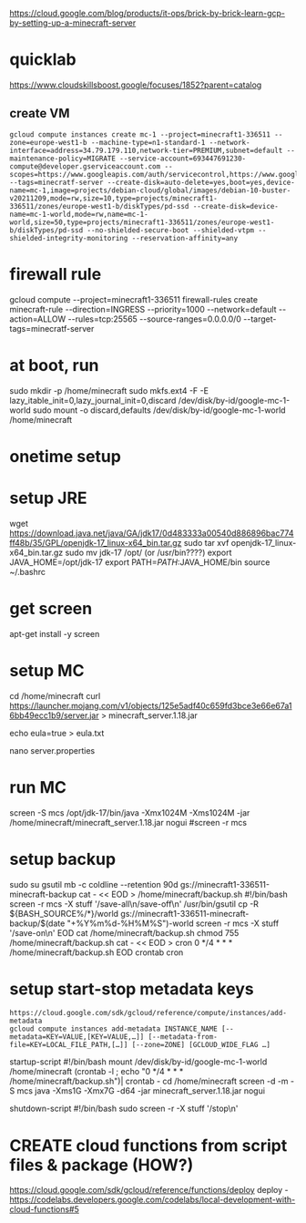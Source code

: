 https://cloud.google.com/blog/products/it-ops/brick-by-brick-learn-gcp-by-setting-up-a-minecraft-server
# quicklab
https://www.cloudskillsboost.google/focuses/1852?parent=catalog
## create VM
```
gcloud compute instances create mc-1 --project=minecraft1-336511 --zone=europe-west1-b --machine-type=n1-standard-1 --network-interface=address=34.79.179.110,network-tier=PREMIUM,subnet=default --maintenance-policy=MIGRATE --service-account=693447691230-compute@developer.gserviceaccount.com --scopes=https://www.googleapis.com/auth/servicecontrol,https://www.googleapis.com/auth/service.management.readonly,https://www.googleapis.com/auth/logging.write,https://www.googleapis.com/auth/monitoring.write,https://www.googleapis.com/auth/trace.append,https://www.googleapis.com/auth/devstorage.read_write --tags=minecratf-server --create-disk=auto-delete=yes,boot=yes,device-name=mc-1,image=projects/debian-cloud/global/images/debian-10-buster-v20211209,mode=rw,size=10,type=projects/minecraft1-336511/zones/europe-west1-b/diskTypes/pd-ssd --create-disk=device-name=mc-1-world,mode=rw,name=mc-1-world,size=50,type=projects/minecraft1-336511/zones/europe-west1-b/diskTypes/pd-ssd --no-shielded-secure-boot --shielded-vtpm --shielded-integrity-monitoring --reservation-affinity=any
```

# firewall rule
gcloud compute --project=minecraft1-336511 firewall-rules create minecraft-rule --direction=INGRESS --priority=1000 --network=default --action=ALLOW --rules=tcp:25565 --source-ranges=0.0.0.0/0 --target-tags=minecratf-server


# at boot, run
sudo mkdir -p /home/minecraft
sudo mkfs.ext4 -F -E lazy_itable_init=0,lazy_journal_init=0,discard /dev/disk/by-id/google-mc-1-world
sudo mount -o discard,defaults /dev/disk/by-id/google-mc-1-world /home/minecraft


# onetime setup
# setup JRE
wget https://download.java.net/java/GA/jdk17/0d483333a00540d886896bac774ff48b/35/GPL/openjdk-17_linux-x64_bin.tar.gz
sudo tar xvf openjdk-17_linux-x64_bin.tar.gz
sudo mv jdk-17 /opt/
(or /usr/bin????)
export JAVA_HOME=/opt/jdk-17
export PATH=$PATH:$JAVA_HOME/bin 
source ~/.bashrc
# get screen
apt-get install -y screen

# setup MC
cd /home/minecraft
curl https://launcher.mojang.com/v1/objects/125e5adf40c659fd3bce3e66e67a16bb49ecc1b9/server.jar > minecraft_server.1.18.jar

echo eula=true > eula.txt

nano server.properties


# run MC
screen -S mcs /opt/jdk-17/bin/java -Xmx1024M -Xms1024M -jar /home/minecraft/minecraft_server.1.18.jar nogui
#screen -r mcs

# setup backup
sudo su
gsutil mb -c coldline --retention 90d gs://minecraft1-336511-minecraft-backup
cat - << EOD > /home/minecraft/backup.sh
#!/bin/bash
screen -r mcs -X stuff '/save-all\n/save-off\n'
/usr/bin/gsutil cp -R \${BASH_SOURCE%/*}/world gs://minecraft1-336511-minecraft-backup/\$(date "+%Y%m%d-%H%M%S")-world
screen -r mcs -X stuff '/save-on\n'
EOD
cat /home/minecraft/backup.sh
chmod 755 /home/minecraft/backup.sh
cat - << EOD > cron
0 */4 * * * /home/minecraft/backup.sh
EOD
crontab cron


# setup start-stop metadata keys
    https://cloud.google.com/sdk/gcloud/reference/compute/instances/add-metadata
    gcloud compute instances add-metadata INSTANCE_NAME [--metadata=KEY=VALUE,[KEY=VALUE,…]] [--metadata-from-file=KEY=LOCAL_FILE_PATH,[…]] [--zone=ZONE] [GCLOUD_WIDE_FLAG …]
startup-script 
#!/bin/bash
mount /dev/disk/by-id/google-mc-1-world /home/minecraft
(crontab -l ; echo "0 */4 * * * /home/minecraft/backup.sh")| crontab -
cd /home/minecraft
screen -d -m -S mcs java -Xms1G -Xmx7G -d64 -jar minecraft_server.1.18.jar nogui

shutdown-script
#!/bin/bash
sudo screen -r -X stuff '/stop\n'


# CREATE cloud functions from script files & package (HOW?)
https://cloud.google.com/sdk/gcloud/reference/functions/deploy
deploy - https://codelabs.developers.google.com/codelabs/local-development-with-cloud-functions#5
